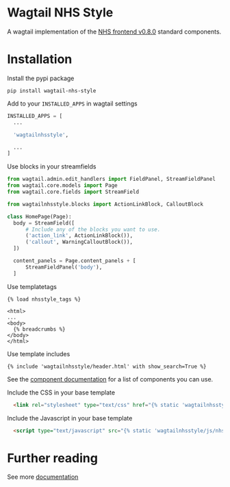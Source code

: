 # Wagtail NHS Style

A wagtail implementation of the [NHS frontend v0.8.0](https://github.com/nhsuk/nhsuk-frontend) standard components.

# Installation

Install the pypi package
```
pip install wagtail-nhs-style
```

Add to your `INSTALLED_APPS` in wagtail settings
```python
INSTALLED_APPS = [
  ...

  'wagtailnhsstyle',

  ...
]
```

Use blocks in your streamfields
```python
from wagtail.admin.edit_handlers import FieldPanel, StreamFieldPanel
from wagtail.core.models import Page
from wagtail.core.fields import StreamField

from wagtailnhsstyle.blocks import ActionLinkBlock, CalloutBlock

class HomePage(Page):
  body = StreamField([
      # Include any of the blocks you want to use.
      ('action_link', ActionLinkBlock()),
      ('callout', WarningCalloutBlock()),
  ])

  content_panels = Page.content_panels + [
      StreamFieldPanel('body'),
  ]
```

Use templatetags
```django
{% load nhsstyle_tags %}

<html>
...
<body>
  {% breadcrumbs %}
</body>
</html>
```

Use template includes
```django
{% include 'wagtailnhsstyle/header.html' with show_search=True %}
```

See the [component documentation](./docs/components/) for a list of components you can use.

Include the CSS in your base template
```html
  <link rel="stylesheet" type="text/css" href="{% static 'wagtailnhsstyle/css/nhsuk-wagtail.min.css' %}">
```

Include the Javascript in your base template
```html
  <script type="text/javascript" src="{% static 'wagtailnhsstyle/js/nhsuk-0.8.0.min.js' %}" defer></script>
```

# Further reading

See more [documentation](./docs/)
